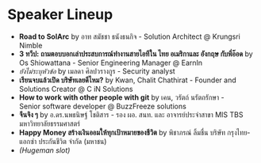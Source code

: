 # Speaker Lineup

- **Road to SolArc** by อาท สมัชชา ธนังธนกิจ - Solution Architect @ Krungsri Nimble
- **3 ทวีป: ถามตอบบอกเล่าประสบการณ์ทำงานสายไอทีใน ไทย อเมริกาและ อังกฤษ กับพี่อ๊อด** by Os Shiowattana - Senior Engineering Manager @‌ EarnIn
- _ยังไม่ระบุหัวข้อ_ by เมลดา ศิลปวรางกูร - Security analyst
- **เรียนจบแล้วเปิด บริษัทเลยดีไหม?** by Kwan, Chalit Chathirat - Founder and Solutions Creator @ C iN Solutions
- **How to work with other people with git** by เคน, วรัตถ์ นรัตถรักษา - Senior software developer @ BuzzFreeze solutions
- **จีนจิง ๆ** by อ.ดร.นพธนิษฐ์ โชติสาร - รอง ผอ. สนท. และ อาจารย์ประจำสาขา MIS TBS มหาวิทยาลัยธรรมศาสตร์
- **Happy Money สร้างเงินออมให้ทุกเป้าหมายของชีวิต** by พิชาภรณ์ ลิ้มชื่น บริษัท กรุงไทย-แอกซ่า ประกันชีวิต จำกัด (มหาชน)
- _(Hugeman slot)_
